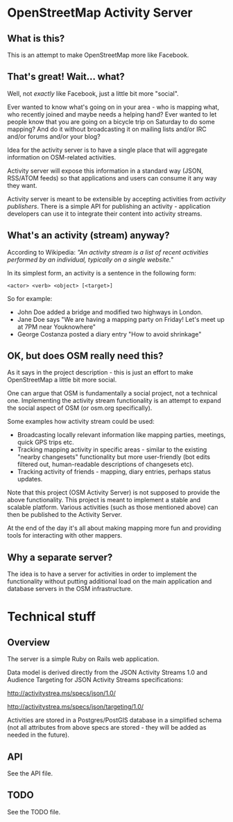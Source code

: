 OpenStreetMap Activity Server
=============================

## What is this?

This is an attempt to make OpenStreetMap more like Facebook.

## That's great! Wait... what?

Well, not *exactly* like Facebook, just a little bit more "social".

Ever wanted to know what's going on in your area - who is mapping what, who recently joined and maybe needs a helping
hand? Ever wanted to let people know that you are going on a bicycle trip on Saturday to do some mapping? And do it
without broadcasting it on mailing lists and/or IRC and/or forums and/or your blog?

Idea for the activity server is to have a single place that will aggregate information on OSM-related activities.

Activity server will expose this information in a standard way (JSON, RSS/ATOM feeds) so that applications and users can
consume it any way they want.

Activity server is meant to be extensible by accepting activities from *activity publishers*. There is a simple API for
publishing an activity - application developers can use it to integrate their content into activity streams.

## What's an activity (stream) anyway?

According to Wikipedia: *"An activity stream is a list of recent activities performed by an individual, typically on a single website."*

In its simplest form, an activity is a sentence in the following form:

`<actor> <verb> <object> [<target>]`

So for example:

* John Doe added a bridge and modified two highways in London.
* Jane Doe says "We are having a mapping party on Friday! Let's meet up at 7PM near Youknowhere"
* George Costanza posted a diary entry "How to avoid shrinkage"

## OK, but does OSM really need this?

As it says in the project description - this is just an effort to make OpenStreetMap a little bit more social.

One can argue that OSM is fundamentally a social project, not a technical one. Implementing the activity stream functionality is an attempt to expand the social aspect of OSM (or osm.org specifically).

Some examples how activity stream could be used:

* Broadcasting locally relevant information like mapping parties, meetings, quick GPS trips etc.
* Tracking mapping activity in specific areas - similar to the existing "nearby changesets" functionality but more user-friendly (bot edits filtered out, human-readable descriptions of changesets etc).
* Tracking activity of friends - mapping, diary entries, perhaps status updates.

Note that this project (OSM Activity Server) is not supposed to provide the above functionality. This project is meant
to implement a stable and scalable platform. Various activities (such as those mentioned above) can then be published to
the Activity Server.

At the end of the day it's all about making mapping more fun and providing tools for interacting with other mappers.

## Why a separate server?

The idea is to have a server for activities in order to implement the functionality without putting additional load on the main application and database servers in the OSM infrastructure.

# Technical stuff

## Overview

The server is a simple Ruby on Rails web application.

Data model is derived directly from the JSON Activity Streams 1.0 and Audience Targeting for JSON Activity Streams specifications:

http://activitystrea.ms/specs/json/1.0/

http://activitystrea.ms/specs/json/targeting/1.0/

Activities are stored in a Postgres/PostGIS database in a simplified schema (not all attributes from above specs are
stored - they will be added as needed in the future).

## API

See the API file.

## TODO

See the TODO file.
